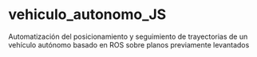 # vehiculo_autonomo_JS
Automatización del posicionamiento y seguimiento de trayectorias de un vehículo autónomo basado en ROS sobre planos previamente levantados 
